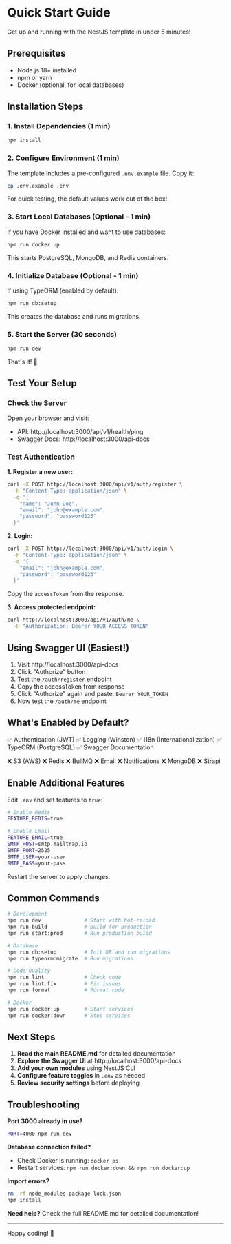 # Quick Start Guide

Get up and running with the NestJS template in under 5 minutes!

## Prerequisites

- Node.js 18+ installed
- npm or yarn
- Docker (optional, for local databases)

## Installation Steps

### 1. Install Dependencies (1 min)

```bash
npm install
```

### 2. Configure Environment (1 min)

The template includes a pre-configured `.env.example` file. Copy it:

```bash
cp .env.example .env
```

For quick testing, the default values work out of the box!

### 3. Start Local Databases (Optional - 1 min)

If you have Docker installed and want to use databases:

```bash
npm run docker:up
```

This starts PostgreSQL, MongoDB, and Redis containers.

### 4. Initialize Database (Optional - 1 min)

If using TypeORM (enabled by default):

```bash
npm run db:setup
```

This creates the database and runs migrations.

### 5. Start the Server (30 seconds)

```bash
npm run dev
```

That's it! 🎉

## Test Your Setup

### Check the Server

Open your browser and visit:
- API: http://localhost:3000/api/v1/health/ping
- Swagger Docs: http://localhost:3000/api-docs

### Test Authentication

**1. Register a new user:**

```bash
curl -X POST http://localhost:3000/api/v1/auth/register \
  -H "Content-Type: application/json" \
  -d '{
    "name": "John Doe",
    "email": "john@example.com",
    "password": "password123"
  }'
```

**2. Login:**

```bash
curl -X POST http://localhost:3000/api/v1/auth/login \
  -H "Content-Type: application/json" \
  -d '{
    "email": "john@example.com",
    "password": "password123"
  }'
```

Copy the `accessToken` from the response.

**3. Access protected endpoint:**

```bash
curl http://localhost:3000/api/v1/auth/me \
  -H "Authorization: Bearer YOUR_ACCESS_TOKEN"
```

## Using Swagger UI (Easiest!)

1. Visit http://localhost:3000/api-docs
2. Click "Authorize" button
3. Test the `/auth/register` endpoint
4. Copy the accessToken from response
5. Click "Authorize" again and paste: `Bearer YOUR_TOKEN`
6. Now test the `/auth/me` endpoint

## What's Enabled by Default?

✅ Authentication (JWT)
✅ Logging (Winston)
✅ i18n (Internationalization)
✅ TypeORM (PostgreSQL)
✅ Swagger Documentation

❌ S3 (AWS)
❌ Redis
❌ BullMQ
❌ Email
❌ Notifications
❌ MongoDB
❌ Strapi

## Enable Additional Features

Edit `.env` and set features to `true`:

```bash
# Enable Redis
FEATURE_REDIS=true

# Enable Email
FEATURE_EMAIL=true
SMTP_HOST=smtp.mailtrap.io
SMTP_PORT=2525
SMTP_USER=your-user
SMTP_PASS=your-pass
```

Restart the server to apply changes.

## Common Commands

```bash
# Development
npm run dev              # Start with hot-reload
npm run build            # Build for production
npm run start:prod       # Run production build

# Database
npm run db:setup         # Init DB and run migrations
npm run typeorm:migrate  # Run migrations

# Code Quality
npm run lint             # Check code
npm run lint:fix         # Fix issues
npm run format           # Format code

# Docker
npm run docker:up        # Start services
npm run docker:down      # Stop services
```

## Next Steps

1. **Read the main README.md** for detailed documentation
2. **Explore the Swagger UI** at http://localhost:3000/api-docs
3. **Add your own modules** using NestJS CLI
4. **Configure feature toggles** in `.env` as needed
5. **Review security settings** before deploying

## Troubleshooting

**Port 3000 already in use?**
```bash
PORT=4000 npm run dev
```

**Database connection failed?**
- Check Docker is running: `docker ps`
- Restart services: `npm run docker:down && npm run docker:up`

**Import errors?**
```bash
rm -rf node_modules package-lock.json
npm install
```

**Need help?**
Check the full README.md for detailed documentation!

---

Happy coding! 🚀


